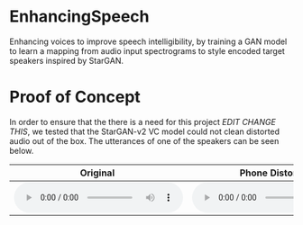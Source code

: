 # EnhancingSpeech

Enhancing voices to improve speech intelligibility, by training a GAN model to learn a mapping from audio input spectrograms to style encoded target speakers inspired by StarGAN.

# Proof of Concept

In order to ensure that the there is a need for this project *EDIT CHANGE THIS*, we tested that the StarGAN-v2 VC model could not clean distorted audio out of the box. The utterances of one of the speakers can be seen below.

<table>
  <thead>
    <tr>
      <th style="text-align: center">Original </th>
      <th style="text-align: center">Phone Distortion</th>
      <th style="text-align: center">Distortion → Orignal)</th>
    </tr>
  </thead>
  <tbody>
    <tr>
      <td style="text-align: center"><audio controls="controls">  <source type="audio/wav" src="https://raw.githubusercontent.com/jonpodtu/EnhancingSpeech_02456/master/docs/samples/original.wav" />&lt;/source&gt; </audio></td>
      <td style="text-align: center"><audio controls="controls">  <source type="audio/wav" src="https://raw.githubusercontent.com/jonpodtu/EnhancingSpeech_02456/master/docs/samples/distorted.wav" />&lt;/source&gt; </audio></td>
      <td style="text-align: center"><audio controls="controls">  <source type="audio/wav" src="https://raw.githubusercontent.com/jonpodtu/EnhancingSpeech_02456/master/docs/samples/reconstructed.wav" />&lt;/source&gt; </audio></td>
    </tr>
  </tbody>
</table>